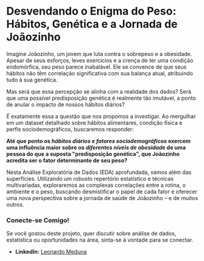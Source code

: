 # Desvendando o Enigma do Peso: Hábitos, Genética e a Jornada de Joãozinho

Imagine Joãozinho, um jovem que luta contra o sobrepeso e a obesidade. Apesar de seus esforços, leves exercícios e a crença de ter uma condição endomórfica, seu peso parece inabalável. Ele se convence de que seus hábitos não têm correlação significativa com sua balança atual, atribuindo tudo à sua genética.

Mas será que essa percepção se alinha com a realidade dos dados? Será que uma possível predisposição genética é realmente tão imutável, a ponto de anular o impacto de nossos hábitos diários?

É exatamente essa a questão que nos propomos a investigar. Ao mergulhar em um dataset detalhado sobre hábitos alimentares, condição física e perfis sociodemográficos, buscaremos responder:

**Até que ponto os *hábitos diários e fatores sociodemográficos* exercem uma influência maior sobre os *diferentes níveis de obesidade* de uma pessoa do que a suposta "predisposição genética", que Joãozinho acredita ser o fator determinante de seu peso?**

Nesta Análise Exploratória de Dados (EDA) aprofundada, vamos além das superfícies. Utilizando um robusto repertório estatístico e técnicas multivariadas, exploraremos as complexas correlações entre a rotina, o ambiente e o peso, buscando desmistificar o papel de cada fator e oferecer uma nova perspectiva sobre a jornada de saúde de Joãozinho – e de muitos outros.

### Conecte-se Comigo!

Se você gostou deste projeto, quer discutir sobre análise de dados, estatística ou oportunidades na área, sinta-se à vontade para se conectar.

* **LinkedIn:** [Leonardo Meduna](https://www.linkedin.com/in/leonardo-meduna)
